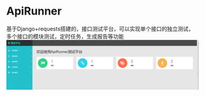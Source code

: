 # ApiRunner
基于Django+requests搭建的，接口测试平台，可以实现单个接口的独立测试，多个接口的模块测试，定时任务，生成报告等功能
![Image text](https://raw.githubusercontent.com/tonydian/ApiRunner/master/img-folder/%E4%B8%BB%E9%A1%B5.png)
